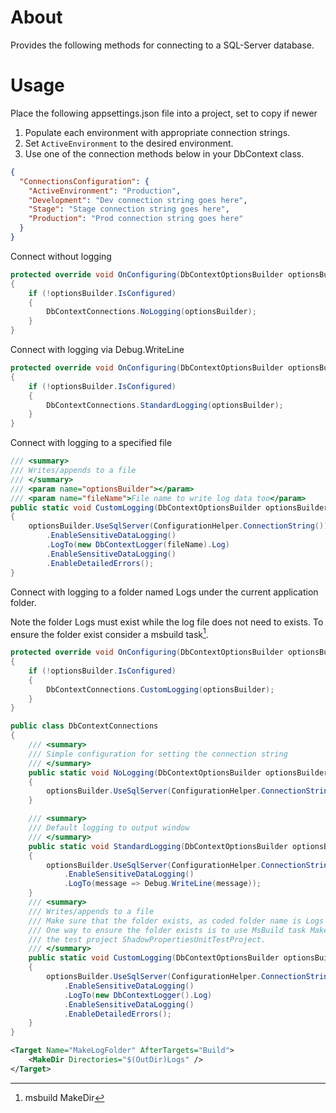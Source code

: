 ﻿# About

Provides the following methods for connecting to a SQL-Server database.

# Usage
Place the following appsettings.json file into a project, set to copy if newer

1. Populate each environment with appropriate connection strings.
2. Set `ActiveEnvironment` to the desired environment.
3. Use one of the connection methods below in your DbContext class.

```json
{
  "ConnectionsConfiguration": {
    "ActiveEnvironment": "Production",
    "Development": "Dev connection string goes here",
    "Stage": "Stage connection string goes here",
    "Production": "Prod connection string goes here"
  }
}
```

Connect without logging

```csharp
protected override void OnConfiguring(DbContextOptionsBuilder optionsBuilder)
{
    if (!optionsBuilder.IsConfigured)
    {
        DbContextConnections.NoLogging(optionsBuilder);
    }
}
```

Connect with logging via Debug.WriteLine

```csharp
protected override void OnConfiguring(DbContextOptionsBuilder optionsBuilder)
{
    if (!optionsBuilder.IsConfigured)
    {
        DbContextConnections.StandardLogging(optionsBuilder);
    }
}
```

Connect with logging to a specified file

```csharp
/// <summary>
/// Writes/appends to a file
/// </summary>
/// <param name="optionsBuilder"></param>
/// <param name="fileName">File name to write log data too</param>
public static void CustomLogging(DbContextOptionsBuilder optionsBuilder, string fileName)
{
    optionsBuilder.UseSqlServer(ConfigurationHelper.ConnectionString())
        .EnableSensitiveDataLogging()
        .LogTo(new DbContextLogger(fileName).Log)
        .EnableSensitiveDataLogging()
        .EnableDetailedErrors();
}
```


Connect with logging to a folder named Logs under the current application folder.

Note the folder Logs must exist while the log file does not need to exists. To ensure the folder exist consider a msbuild task[^1].

```csharp
protected override void OnConfiguring(DbContextOptionsBuilder optionsBuilder)
{
    if (!optionsBuilder.IsConfigured)
    {
        DbContextConnections.CustomLogging(optionsBuilder);
    }
}
```


```csharp
public class DbContextConnections
{
    /// <summary>
    /// Simple configuration for setting the connection string
    /// </summary>
    public static void NoLogging(DbContextOptionsBuilder optionsBuilder)
    {
        optionsBuilder.UseSqlServer(ConfigurationHelper.ConnectionString());
    }

    /// <summary>
    /// Default logging to output window
    /// </summary>
    public static void StandardLogging(DbContextOptionsBuilder optionsBuilder)
    {
        optionsBuilder.UseSqlServer(ConfigurationHelper.ConnectionString())
            .EnableSensitiveDataLogging()
            .LogTo(message => Debug.WriteLine(message));
    }
    /// <summary>
    /// Writes/appends to a file
    /// Make sure that the folder exists, as coded folder name is Logs under the app folder.
    /// One way to ensure the folder exists is to use MsBuild task MakeDir as in
    /// the test project ShadowPropertiesUnitTestProject.
    /// </summary>
    public static void CustomLogging(DbContextOptionsBuilder optionsBuilder)
    {
        optionsBuilder.UseSqlServer(ConfigurationHelper.ConnectionString())
            .EnableSensitiveDataLogging()
            .LogTo(new DbContextLogger().Log)
            .EnableSensitiveDataLogging()
            .EnableDetailedErrors();
    }
}
``````

[^1]: msbuild MakeDir
```xml
<Target Name="MakeLogFolder" AfterTargets="Build">
	<MakeDir Directories="$(OutDir)Logs" />
</Target>
```